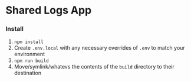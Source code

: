 # Shared Logs App

### Install

  1. `npm install`
  2. Create `.env.local` with any necessary overrides of `.env` to match your environment
  3. `npm run build`
  4. Move/symlink/whatevs the contents of the `build` directory to their destination